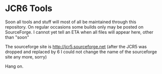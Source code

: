 # JCR6 Tools

Soon all tools and stuff will most of all be maintained through this repository.
On regular occasions some builds only may be posted on SourceForge.
I cannot yet tell an ETA when all files will appear here, other than "soon"

The sourceforge site is http://jcr5.sourceforge.net (after the JCR5 was dropped and replaced by 6 I could not change the name of the sourceforge site any more, sorry)

Hang on.
